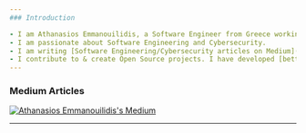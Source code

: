 ```yaml
---
### Introduction

- I am Athanasios Emmanouilidis, a Software Engineer from Greece working for [Intelligen INC](https://www.intelligen.com).
- I am passionate about Software Engineering and Cybersecurity. 
- I am writing [Software Engineering/Cybersecurity articles on Medium](https://medium.com/@emmandev). I am a writer on [Level Up Coding publication](https://levelup.gitconnected.com/).
- I contribute to & create Open Source projects. I have developed [betterread](https://github.com/athanasiosem/betterread) and [getos.c](https://github.com/athanasiosem/getos.c). I have contributed to [OWASP API Security TOP 10].(https://owasp.org/API-Security/editions/2019/el-gr/0x00-header/)
---
```


### Medium Articles

[![Athanasios Emmanouilidis's Medium](https://github-readme-medium.vercel.app/?username=emmandev)](https://medium.com/@emmandev)

---
